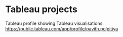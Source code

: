# Tableau projects

Tableau profile showing Tableau visualisations:
https://public.tableau.com/app/profile/pavith.polpitiya
